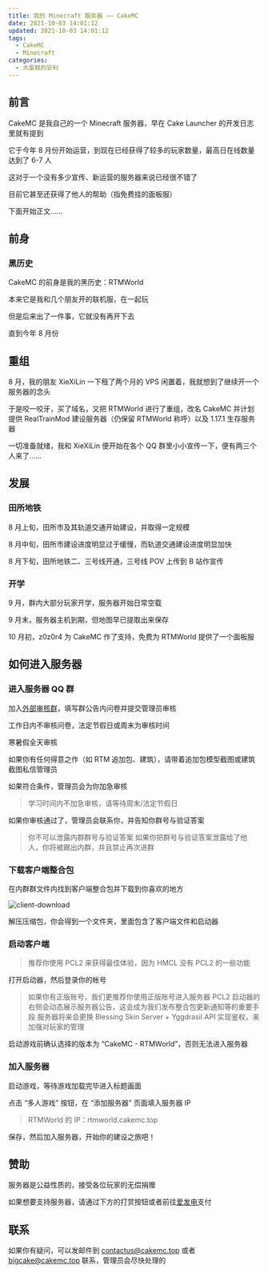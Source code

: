 ```yaml
---
title: 我的 Minecraft 服务器 —— CakeMC
date: 2021-10-03 14:01:12
updated: 2021-10-03 14:01:12
tags:
  - CakeMC
  - Minecraft
categories:
  - 大蛋糕的安利
---
```

## 前言

CakeMC 是我自己的一个 Minecraft 服务器，早在 Cake Launcher 的开发日志里就有提到

它于今年 8 月份开始运营，到现在已经获得了较多的玩家数量，最高日在线数量达到了 6-7 人

这对于一个没有多少宣传、新运营的服务器来说已经很不错了

目前它甚至还获得了他人的帮助（指免费挂的面板服）

下面开始正文……

<!-- more -->

## 前身

### 黑历史

CakeMC 的前身是我的黑历史：RTMWorld

本来它是我和几个朋友开的联机服，在一起玩

但是后来出了一件事，它就没有再开下去

直到今年 8 月份

## 重组

8 月，我的朋友 XieXiLin 一下租了两个月的 VPS 闲置着，我就想到了继续开一个服务器的念头

于是咬一咬牙，买了域名，又把 RTMWorld 进行了重组，改名 CakeMC 并计划提供 RealTrainMod 建设服务器（仍保留 RTMWorld 称呼）以及 1.17.1 生存服务器

一切准备就绪，我和 XieXiLin 便开始在各个 QQ 群里小小宣传一下，便有两三个人来了……

## 发展

### 田所地铁

8 月上旬，田所市及其轨道交通开始建设，并取得一定规模

8 月中旬，田所市建设进度明显过于缓慢，而轨道交通建设进度明显加快

8 月下旬，田所地铁二、三号线开通，三号线 POV 上传到 B 站作宣传

### 开学

9 月，群内大部分玩家开学，服务器开始日常空载

9 月末，服务器主机到期，但地图早已提取出来保存

10 月初，z0z0r4 为 CakeMC 作了支持，免费为 RTMWorld 提供了一个面板服

## 如何进入服务器

### 进入服务器 QQ 群

加入[外部审核群](https://jq.qq.com/?_wv=1027&k=BMEMBGvG)，填写群公告内问卷并提交管理员审核

工作日内不审核问卷，法定节假日或周末为审核时间

寒暑假全天审核

如果你有任何得意之作（如 RTM 追加包、建筑），请带着追加包模型截图或建筑截图私信管理员

如果符合条件，管理员会为你加急审核

>学习时间内不加急审核，请等待周末/法定节假日

如果你审核通过了，管理员会联系你，并告知你群号与验证答案

>你不可以泄露内群群号与验证答案
>如果你把群号与验证答案泄露给了他人，你将被踢出内群，并且禁止再次进群

### 下载客户端整合包

在内群群文件内找到客户端整合包并下载到你喜欢的地方

![client-download](https://jsd.lihaoyu.cn/gh/Big-Cake-jpg/Image_For_My_Blog/my-mcserver/client-download.png)

解压压缩包，你会得到一个文件夹，里面包含了客户端文件和启动器

### 启动客户端

>推荐你使用 PCL2 来获得最佳体验，因为 HMCL 没有 PCL2 的一些功能

打开启动器，然后登录你的帐号

>如果你有正版账号，我们更推荐你使用正版账号进入服务器
>PCL2 启动器的右侧会动态展示服务器公告，这会成为我们发布整合包更新通知等的重要手段
>服务器将来会更换 Blessing Skin Server + Yggdrasil API 实现鉴权，来加强对玩家的管理

启动游戏前确认选择的版本为 “CakeMC - RTMWorld”，否则无法进入服务器

### 加入服务器

启动游戏，等待游戏加载完毕进入标题画面

点击 “多人游戏” 按钮，在 “添加服务器” 页面填入服务器 IP

>RTMWorld 的 IP：rtmworld.cakemc.top

保存，然后加入服务器，开始你的建设之旅吧！

## 赞助

服务器是公益性质的，接受各位玩家的无偿捐赠

如果想要支持服务器，请通过下方的打赏按钮或者前往[爱发电](https://afdian.net/@Big_Cake2577117205)支付

## 联系

如果你有疑问，可以发邮件到 contactus@cakemc.top 或者 bigcake@cakemc.top 联系，管理员会尽快处理的